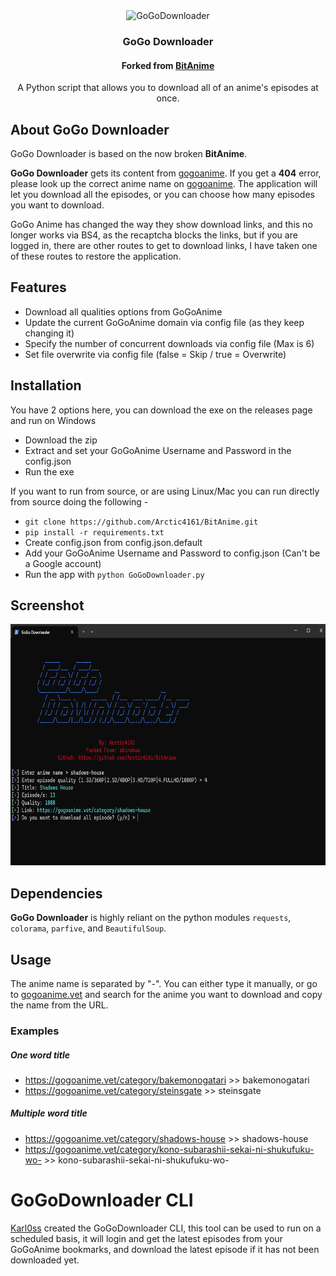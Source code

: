 
<div align="center">
  <img
    style="width: 300px; height: 300px"
    src="https://github.com/karl0ss/GoGoDownloader/raw/master/img/gogo_logo.png"
    title="GoGoDownloader"
    alt="GoGoDownloader"
  />
  <h3>GoGo Downloader</h3>
  <h4>Forked from <a href="https://github.com/sh1nobuu/BitAnime">BitAnime</a></h4>
  <p>
    A Python script that allows you to download all of an anime's episodes at once.
  </p>
 
</div>

## About GoGo Downloader

GoGo Downloader is based on the now broken **BitAnime**.

**GoGo Downloader** gets its content from [gogoanime](https://gogoanime.vet/). If you get a **404** error, please look up the correct anime name on [gogoanime](https://gogoanime.vet/). The application will let you download all the episodes, or you can choose how many episodes you want to download.

GoGo Anime has changed the way they show download links, and this no longer works via BS4, as the recaptcha blocks the links, but if you are logged in, there are other routes to get to download links, I have taken one of these routes to restore the application.

## Features

- Download all qualities options from GoGoAnime
- Update the current GoGoAnime domain via config file (as they keep changing it)
- Specify the number of concurrent downloads via config file (Max is 6)
- Set file overwrite via config file (false = Skip / true = Overwrite)

## Installation
You have 2 options here, you can download the exe on the releases page and run on Windows

- Download the zip
- Extract and set your GoGoAnime Username and Password in the config.json
- Run the exe

If you want to run from source, or are using Linux/Mac you can run directly from source doing the following - 

- `git clone https://github.com/Arctic4161/BitAnime.git`
- `pip install -r requirements.txt`
- Create config.json from config.json.default
- Add your GoGoAnime Username and Password to config.json (Can't be a Google account)
- Run the app with `python GoGoDownloader.py`

## Screenshot

<div align="center">
  <img style="height:386px; width:688px;" src="https://github.com/Arctic4161/BitAnime/raw/master/img/screenshot.png"
  title="BitAnime in action" alt="BitAnime Screenshot">
</div>

## Dependencies

**GoGo Downloader** is highly reliant on the python modules `requests`, `colorama`, `parfive`, and `BeautifulSoup`.

## Usage

The anime name is separated by "-". You can either type it manually, or go to [gogoanime.vet](https://gogoanime.vet/) and search for the anime you want to download and copy the name from the URL.

### Examples

##### One word title

- https://gogoanime.vet/category/bakemonogatari >> bakemonogatari
- https://gogoanime.vet/category/steinsgate >> steinsgate

##### Multiple word title

- https://gogoanime.vet/category/shadows-house >> shadows-house
- https://gogoanime.vet/category/kono-subarashii-sekai-ni-shukufuku-wo- >> kono-subarashii-sekai-ni-shukufuku-wo-


# GoGoDownloader CLI
[Karl0ss](https://github.com/karl0ss) created the GoGoDownloader CLI, this tool can be used to run on a scheduled basis, it will login and get the latest episodes from your GoGoAnime bookmarks, and download the latest episode if it has not been downloaded yet.
